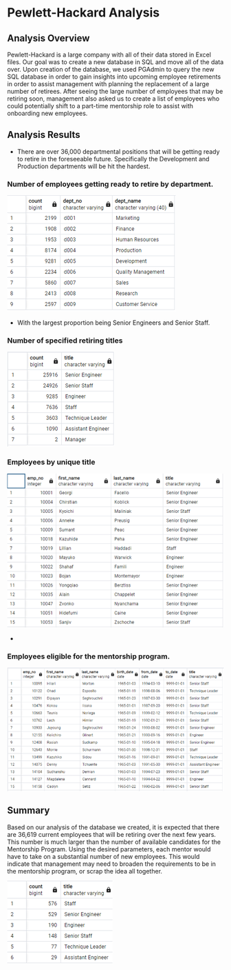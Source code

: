 # Pewlett-Hackard Analysis
## Analysis Overview
Pewlett-Hackard is a large company with all of their data stored in Excel files. Our goal was to create a new database in SQL and move all of the data over.
Upon creation of the database, we used PGAdmin to query the new SQL database in order to gain insights into upcoming employee retirements in order to assist management
with planning the replacement of a large number of retirees. After seeing the large number of employees that may be retiring soon, management also asked us to create a list
of employees who could potentially shift to a part-time mentorship role to assist with onboarding new employees.

## Analysis Results
- There are over 36,000 departmental positions that will be getting ready to retire in the foreseeable future. Specifically the Development and Production departments will be hit the
hardest.
### Number of employees getting ready to retire by department.
![departments retiring](https://github.com/Ian-T-Dixon/Pewlett-Hackard-Analysis/blob/main/Data/department_retiring.PNG)


- With the largest proportion being Senior Engineers and Senior Staff.
### Number of specified retiring titles
![retirees by title](https://github.com/Ian-T-Dixon/Pewlett-Hackard-Analysis/blob/main/Data/title_count.PNG)
### Employees by unique title
![retirees](https://github.com/Ian-T-Dixon/Pewlett-Hackard-Analysis/blob/main/Data/unique_titles.PNG)

- 
### Employees eligible for the mentorship program.
![mentorship eligibility](https://github.com/Ian-T-Dixon/Pewlett-Hackard-Analysis/blob/main/Data/mentorship_eligibility.PNG)

## Summary
Based on our analysis of the database we created, it is expected that there are 36,619 current employees that will be retiring over the next few years. This number is much
larger than the number of available candidates for the Mentorship Program. Using the desired parameters, each mentor would have to take on a substantial number of new
employees. This would indicate that management may need to broaden the requirements to be in the mentorship program, or scrap the idea all together.

![mentor count](https://github.com/Ian-T-Dixon/Pewlett-Hackard-Analysis/blob/main/Data/mentor_count.PNG)
